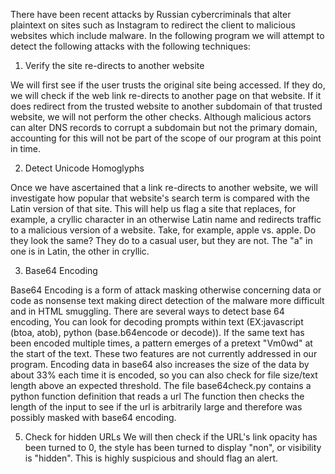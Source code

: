 There have been recent attacks by Russian cybercriminals that alter plaintext on sites such as Instagram to redirect the client to malicious websites which include malware.
In the following program we will attempt to detect the following attacks with the following techniques:

1. Verify the site re-directs to another website

We will first see if the user trusts the original site being accessed. If they do, we will check if the web link re-directs to another page on that website. If it does redirect from the trusted website to another subdomain of that trusted website, we will not perform the other checks. Although malicious actors can alter DNS records to corrupt a subdomain but not the primary domain, accounting for this will not be part of the scope of our program at this point in time.

2. Detect Unicode Homoglyphs

Once we have ascertained that a link re-directs to another website, we will investigate how popular that website's search term is compared with the Latin version of that site.
This will help us flag a site that replaces, for example, a cryllic character in an otherwise Latin name and redirects traffic to a malicious version of a website.
Take, for example, apple vs. аррlе. Do they look the same? They do to a casual user, but they are not. The "a" in one is in Latin, the other in cryllic.

3. Base64 Encoding

Base64 Encoding is a form of attack masking otherwise concerning data or code as nonsense text making direct detection of the malware more difficult and in HTML smuggling.
There are several ways to detect base 64 encoding,
You can look for decoding prompts within text (EX:javascript (btoa, atob), python (base.b64encode or decode)).
If the same text has been encoded multiple times, a pattern emerges of a pretext "Vm0wd" at the start of the text.
These two features are not currently addressed in our program.
Encoding data in base64 also increases the size of the data by about 33% each time it is encoded, so you can also check for file size/text length above an expected threshold.
The file base64check.py contains a python function definition that reads a url
The function then checks the length of the input to see if the url is arbitrarily large and therefore was possibly masked with base64 encoding.

5. Check for hidden URLs
We will then check if the URL's link opacity has been turned to 0, the style has been turned to display "non", or visibility is "hidden". This is highly suspicious and should flag an alert.
